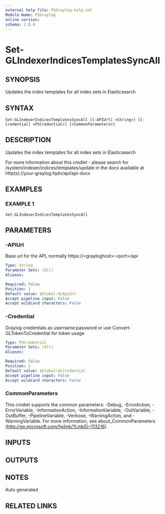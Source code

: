 ```yaml
---
external help file: PSGraylog-help.xml
Module Name: PSGraylog
online version:
schema: 2.0.0
---
```


# Set-GLIndexerIndicesTemplatesSyncAll

## SYNOPSIS
Updates the index templates for all index sets in Elasticsearch

## SYNTAX

```
Set-GLIndexerIndicesTemplatesSyncAll [[-APIUrl] <String>] [[-Credential] <PSCredential>] [<CommonParameters>]
```

## DESCRIPTION
Updates the index templates for all index sets in Elasticsearch


For more information about this cmdlet - please search for /system/indexer/indices/templates/update in the docs available at http(s)://your-graylog.fqdn/api/api-docs

## EXAMPLES

### EXAMPLE 1
```
Set-GLIndexerIndicesTemplatesSyncAll
```

## PARAMETERS

### -APIUrl
Base url for the API, normally https://\<grayloghost\>:\<port\>/api

```yaml
Type: String
Parameter Sets: (All)
Aliases:

Required: False
Position: 1
Default value: $Global:GLApiUrl
Accept pipeline input: False
Accept wildcard characters: False
```

### -Credential
Graylog credentials as username:password or use Convert-GLTokenToCredential for token usage

```yaml
Type: PSCredential
Parameter Sets: (All)
Aliases:

Required: False
Position: 2
Default value: $Global:GLCredential
Accept pipeline input: False
Accept wildcard characters: False
```

### CommonParameters
This cmdlet supports the common parameters: -Debug, -ErrorAction, -ErrorVariable, -InformationAction, -InformationVariable, -OutVariable, -OutBuffer, -PipelineVariable, -Verbose, -WarningAction, and -WarningVariable.
For more information, see about_CommonParameters (http://go.microsoft.com/fwlink/?LinkID=113216).

## INPUTS

## OUTPUTS

## NOTES
Auto generated

## RELATED LINKS
